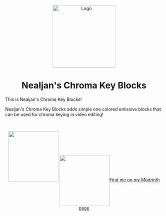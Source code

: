 <p align="center"><img src="https://imgur.com/a/zHqetui" alt="Logo" width="200"></p>
<h1 align="center">Nealjan's Chroma Key Blocks  <br> </h1>

<p>This is Nealjan's Chroma Key Blocks! </p>
<p>Nealjan's Chroma Key Blocks adds simple one colored emissive blocks that can be used for chroma keying in video editing!</p>
<p>&nbsp;</p>
<p align="center"><a href="https://github.com/NEALJAN/nealjans-chroma-key-blocks-1.20.2/issues"><img src="https://imgur.com/a/ecFOt3I" width="160" /></a> <a href="https://www.youtube.com/@NealjanLIVE"><img src="https://imgur.com/a/TXFKMk1" width="160"

<h4 align="center">Find me on my <a href="https://modrinth.com/user/NEALJAN">Modrinth page</h4>
